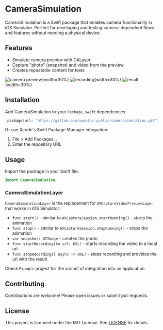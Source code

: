 # CameraSimulation

CameraSimulation is a Swift package that enables camera functionality in iOS Simulator. Perfect for developing and testing camera-dependent flows and features without needing a physical device.

## Features
- Simulate camera preview with CALayer
- Capture "photo" (snapshot) and video from the preview
- Creates repeatable content for tests

![camera preview](doc/screen1.png "camera preview"){width=30%} ![recording](doc/screen2.png "recording"){width=30%} ![result](doc/screen3.png "recorded video"){width=30%}

## Installation

Add CameraSimulation to your `Package.swift` dependencies:

```swift
.package(url: "https://gitlab.com/xymatic-public/camerasimulation.git", from: "0.2.0")
```

Or use Xcode's Swift Package Manager integration:
1. File > Add Packages...
2. Enter the repository URL

## Usage

Import the package in your Swift file:

```swift
import CameraSimulation
```

### CameraSimulationLayer

`CameraSimulationLayer` is the replacement for `AVCaptureVideoPreviewLayer` that works in iOS Simulator:

- `func start()` - similar to `AVCaptureSession.startRunning()` - starts the animation
- `func stop()` - similar to `AVCaptureSession.stopRunning()` - stops the animation
- `var snapshot: UIImage` - creates the photo
- `func startRecording(to url: URL)` - starts recording the video to a local url
- `func stopRecording() async -> URL?` - stops recording and provides the url with the result

Check `Example` project for the variant of integration into an application

## Contributing

Contributions are welcome! Please open issues or submit pull requests.

## License

This project is licensed under the MIT License. See [LICENSE](LICENSE) for details.
